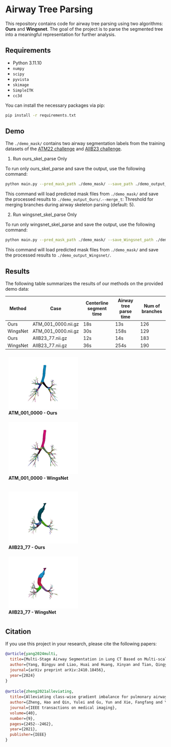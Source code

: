 # Airway Tree Parsing

This repository contains code for airway tree parsing using two algorithms: **Ours** and **Wingsnet**. The goal of the project is to parse the segmented tree into a meaningful representation for further analysis.


## Requirements

- Python 3.11.10
- `numpy`
- `scipy`
- `pyvista`
- `skimage`
- `SimpleITK`
- `cc3d`

You can install the necessary packages via pip:

```bash
pip install -r requirements.txt
```

## Demo

The `./demo_mask/` contains two airway segmentation labels from the training datasets of the [ATM22 challenge](https://github.com/EndoluminalSurgicalVision-IMR/ATM-22-Related-Work) and [AIIB23 challenge](https://github.com/Nandayang/AIIB23).

1. Run ours_skel_parse Only

To run only ours_skel_parse and save the output, use the following command:

```bash
python main.py --pred_mask_path ./demo_mask/ --save_path ./demo_output_Ours/ --merge_t 5
```
This command will load predicted mask files from `./demo_mask/` and save the processed results to `./demo_output_Ours/`.`--merge_t`: Threshold for merging branches during airway skeleton parsing (default: 5).


2. Run wingsnet_skel_parse Only

To run only wingsnet_skel_parse and save the output, use the following command:

```bash
python main.py --pred_mask_path ./demo_mask/ --save_Wingsnet_path ./demo_output_Wingsnet/

```
This command will load predicted mask files from `./demo_mask/` and save the processed results to `./demo_output_Wingsnet/`.

## Results

The following table summarizes the results of our methods on the provided demo data:

| Method             | Case      | Centerline segment time | Airway tree parse time | Num of branches |
|--------------------|--------------|-----------------------|-------------|---------------|
| Ours    | ATM_001_0000.nii.gz        | 18s                | 13s   | 126        |
| WingsNet    | ATM_001_0000.nii.gz        | 30s                | 158s   | 129         |
| Ours | AIIB23_77.nii.gz       | 12s                | 14s   | 183         |
| WingsNet | AIIB23_77.nii.gz       | 36s                | 254s   | 190         |


<p align="center">
  <figure style="display: inline-block; margin: 10px;">
    <img src="./demo_output_Ours/ATM_001_0000.gif" alt="ATM_001_0000-Ours" width="45%">
    <figcaption><b>ATM_001_0000 - Ours</b></figcaption>
  </figure>
  <figure style="display: inline-block; margin: 10px;">
    <img src="./demo_output_Wingsnet/ATM_001_0000.gif" alt="ATM_001_0000-WingsNet" width="45%">
    <figcaption><b>ATM_001_0000 - WingsNet</b></figcaption>
  </figure>
</p>

<p align="center">
  <figure style="display: inline-block; margin: 10px;">
    <img src="./demo_output_Ours/AIIB23_77.gif" alt="AIIB23_77-Ours" width="45%">
    <figcaption><b>AIIB23_77 - Ours</b></figcaption>
  </figure>
  <figure style="display: inline-block; margin: 10px;">
    <img src="./demo_output_Wingsnet/AIIB23_77.gif" alt="AIIB23_77-WingsNet" width="45%">
    <figcaption><b>AIIB23_77 - WingsNet</b></figcaption>
  </figure>
</p>

## Citation

If you use this project in your research, please cite the following papers:

```bibtex
@article{yang2024multi,
  title={Multi-Stage Airway Segmentation in Lung CT Based on Multi-scale Nested Residual UNet},
  author={Yang, Bingyu and Liao, Huai and Huang, Xinyan and Tian, Qingyao and Wu, Jinlin and Hu, Jingdi and Liu, Hongbin},
  journal={arXiv preprint arXiv:2410.18456},
  year={2024}
}

@article{zheng2021alleviating,
  title={Alleviating class-wise gradient imbalance for pulmonary airway segmentation},
  author={Zheng, Hao and Qin, Yulei and Gu, Yun and Xie, Fangfang and Yang, Jie and Sun, Jiayuan and Yang, Guang-Zhong},
  journal={IEEE transactions on medical imaging},
  volume={40},
  number={9},
  pages={2452--2462},
  year={2021},
  publisher={IEEE}
}
```
